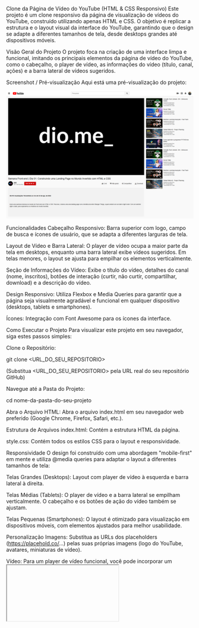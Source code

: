 Clone da Página de Vídeo do YouTube (HTML & CSS Responsivo)
Este projeto é um clone responsivo da página de visualização de vídeos do YouTube, construído utilizando apenas HTML e CSS. O objetivo é replicar a estrutura e o layout visual da interface do YouTube, garantindo que o design se adapte a diferentes tamanhos de tela, desde desktops grandes até dispositivos móveis.

Visão Geral do Projeto
O projeto foca na criação de uma interface limpa e funcional, imitando os principais elementos da página de vídeo do YouTube, como o cabeçalho, o player de vídeo, as informações do vídeo (título, canal, ações) e a barra lateral de vídeos sugeridos.

Screenshot / Pré-visualização
Aqui está uma pré-visualização do projeto:

![Pré-visualização do Clone da Página do YouTube](./assets/scriem.png)

Funcionalidades
Cabeçalho Responsivo: Barra superior com logo, campo de busca e ícones de usuário, que se adapta a diferentes larguras de tela.

Layout de Vídeo e Barra Lateral: O player de vídeo ocupa a maior parte da tela em desktops, enquanto uma barra lateral exibe vídeos sugeridos. Em telas menores, o layout se ajusta para empilhar os elementos verticalmente.

Seção de Informações do Vídeo: Exibe o título do vídeo, detalhes do canal (nome, inscritos), botões de interação (curtir, não curtir, compartilhar, download) e a descrição do vídeo.

Design Responsivo: Utiliza Flexbox e Media Queries para garantir que a página seja visualmente agradável e funcional em qualquer dispositivo (desktops, tablets e smartphones).

Ícones: Integração com Font Awesome para os ícones da interface.

Como Executar o Projeto
Para visualizar este projeto em seu navegador, siga estes passos simples:

Clone o Repositório:

git clone <URL_DO_SEU_REPOSITORIO>

(Substitua <URL_DO_SEU_REPOSITORIO> pela URL real do seu repositório GitHub)

Navegue até a Pasta do Projeto:

cd nome-da-pasta-do-seu-projeto

Abra o Arquivo HTML:
Abra o arquivo index.html em seu navegador web preferido (Google Chrome, Firefox, Safari, etc.).

Estrutura de Arquivos
index.html: Contém a estrutura HTML da página.

style.css: Contém todos os estilos CSS para o layout e responsividade.

Responsividade
O design foi construído com uma abordagem "mobile-first" em mente e utiliza @media queries para adaptar o layout a diferentes tamanhos de tela:

Telas Grandes (Desktops): Layout com player de vídeo à esquerda e barra lateral à direita.

Telas Médias (Tablets): O player de vídeo e a barra lateral se empilham verticalmente. O cabeçalho e os botões de ação do vídeo também se ajustam.

Telas Pequenas (Smartphones): O layout é otimizado para visualização em dispositivos móveis, com elementos ajustados para melhor usabilidade.

Personalização
Imagens: Substitua as URLs dos placeholders (https://placehold.co/...) pelas suas próprias imagens (logo do YouTube, avatares, miniaturas de vídeo).

Vídeo: Para um player de vídeo funcional, você pode incorporar um <iframe> do YouTube ou usar um elemento <video> com seus próprios arquivos de vídeo.

Conteúdo: Altere os textos, títulos e descrições para o conteúdo desejado.

Cores e Fontes: Modifique as variáveis de cor e as propriedades de fonte no arquivo style.css para combinar com sua preferência.

Sinta-se à vontade para explorar, modificar e usar este código como base para seus próprios projetos!